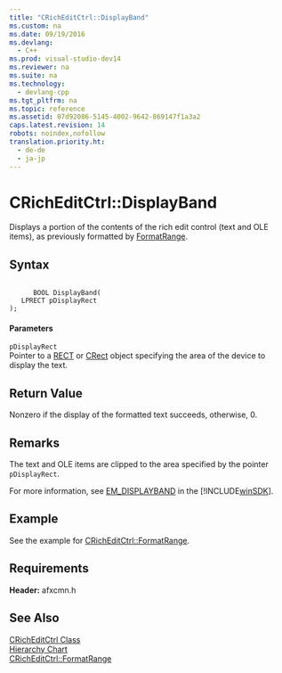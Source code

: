 ```yaml
---
title: "CRichEditCtrl::DisplayBand"
ms.custom: na
ms.date: 09/19/2016
ms.devlang: 
  - C++
ms.prod: visual-studio-dev14
ms.reviewer: na
ms.suite: na
ms.technology: 
  - devlang-cpp
ms.tgt_pltfrm: na
ms.topic: reference
ms.assetid: 07d92086-5145-4002-9642-869147f1a3a2
caps.latest.revision: 14
robots: noindex,nofollow
translation.priority.ht: 
  - de-de
  - ja-jp
---
```

# CRichEditCtrl::DisplayBand
Displays a portion of the contents of the rich edit control (text and OLE items), as previously formatted by [FormatRange](../vs140/CRichEditCtrl--FormatRange.md).  
  
## Syntax  
  
```  
  
      BOOL DisplayBand(  
   LPRECT pDisplayRect   
);  
```  
  
#### Parameters  
 `pDisplayRect`  
 Pointer to a [RECT](../vs140/RECT-Structure.md) or [CRect](../vs140/CRect-Class.md) object specifying the area of the device to display the text.  
  
## Return Value  
 Nonzero if the display of the formatted text succeeds, otherwise, 0.  
  
## Remarks  
 The text and OLE items are clipped to the area specified by the pointer `pDisplayRect`.  
  
 For more information, see [EM_DISPLAYBAND](http://msdn.microsoft.com/library/windows/desktop/bb787997) in the [!INCLUDE[winSDK](../vs140/includes/winSDK_md.md)].  
  
## Example  
 See the example for [CRichEditCtrl::FormatRange](../vs140/CRichEditCtrl--FormatRange.md).  
  
## Requirements  
 **Header:** afxcmn.h  
  
## See Also  
 [CRichEditCtrl Class](../vs140/CRichEditCtrl-Class.md)   
 [Hierarchy Chart](../vs140/Hierarchy-Chart.md)   
 [CRichEditCtrl::FormatRange](../vs140/CRichEditCtrl--FormatRange.md)